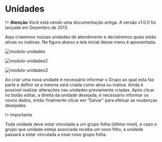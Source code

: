 # Unidades

!> **Atenção** Você está vendo uma documentação antiga. A versão v1.0.0 foi lançada em Dezembro de 2013.

Aqui criaremos nossas unidades de atendimento e decidiremos quais estão ativas ou inativas. Na figura abaixo a tela inicial desse menu é apresentada.

![modulo-unidades](_images/modulo-unidades.png)

![modulo-unidades2](_images/modulo-unidades2.png)

![modulo-unidades3](_images/modulo-unidades3.png)

Ao criar uma nova unidade é necessário informar o Grupo ao qual esta faz parte e definir se a mesma será criada como ativa ou inativa. Ainda é possível realizar alterações nas unidades previamente criadas. Após clicar no botão editar, a direita da unidade desejada, é necessário informar os novos dados, então finalmente clicar em “Salvar” para efetuar as mudanças desejadas.

!> Importante

Toda unidade deve estar vinculada a um grupo folha (último nível), e caso o grupo que unidade esteja associada receba um novo filho, a unidade passará a estar vinculada a esse novo grupo folha.

